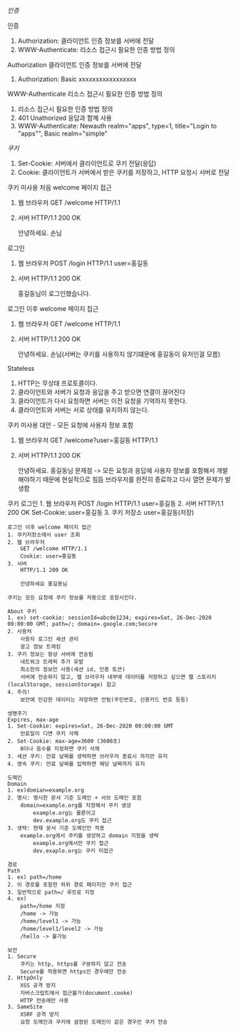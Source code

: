 *인증*

인증
1. Authorization: 클라이언트 인증 정보를 서버에 전달
2. WWW-Authenticate: 리소스 접근시 필요한 인증 방법 정의

Authorization
클라이언트 인증 정보를 서버에 전달
1. Authorization: Basic xxxxxxxxxxxxxxxxx

WWW-Authenticate
리소스 접근시 필요한 인증 방법 정의
1. 리소스 접근시 필요한 인증 방법 정의
2. 401 Unathorized 응답과 함께 사용
3. WWW-Authenticate: Newauth realm="apps", type=1,
                     title="Login to \"apps\"", Basic realm="simple"


*쿠키*
1. Set-Cookie: 서버에서 클라이언트로 쿠키 전달(응답)
2. Cookie: 클라이언트가 서버에서 받은 쿠키를 저장하고, HTTP 요청시 서버로 전달

쿠키 미사용
처음 welcome 페이지 접근
1. 웹 브라우저
    GET /welcome HTTP/1.1
2. 서버
    HTTP/1.1 200 OK

    안녕하세요. 손님

로그인
1. 웹 브라우저
    POST /login HTTP/1.1
    user=홍길동
2. 서버
    HTTP/1.1 200 OK
    
    홍길동님이 로그인했습니다.

로그인 이후 welcome 페이지 접근
1. 웹 브라우저
    GET /welcome HTTP/1.1
2. 서버
    HTTP/1.1 200 OK

    안녕하세요. 손님(서버는 쿠키를 사용하지 않기떄문에 홍길동이 유저인걸 모름)

Stateless
1. HTTP는 무상태 프로토콜이다.
2. 클라이언트와 서버가 요청과 응답을 주고 받으면 연결이 끊어진다
3. 클라이언트가 다시 요청하면 서버는 이전 요청을 기억하지 못한다.
4. 클라이언트와 서버는 서로 상태를 유지하지 않는다.

쿠키 미사용
대안 - 모든 요청에 사용자 정보 포함
1. 웹 브라우저
    GET /welcome?user=홍길동 HTTP/1.1
2. 서버
    HTTP/1.1 200 OK

    안녕하세요. 홍길동님
문제점 -> 모든 요청과 응답에 사용자 정보를 포함해서 개발해야하기 때문에 현실적으로 힘듬
         브라우저를 완전히 종료하고 다시 열면 문제가 발생함

쿠키
    로그인
    1. 웹 브라우저
        POST /login HTTP/1.1
        user=홍길동
    2. 서버
        HTTP/1.1 200 OK
        Set-Cookie: user=홍길동
    3. 쿠키 저장소
        user=홍길동(저장)

    로그인 이후 welcome 페이지 접근
    1. 쿠키저장소에서 user 조회
    2. 웹 브라우저
        GET /welcome HTTP/1.1
        Cookie: user=홍길동
    3. 서버
        HTTP/1.1 200 OK

        안녕하세요 홍길동님
    
    쿠키는 모든 요청에 쿠키 정보를 자동으로 포함시킨다.

    About 쿠키
    1. ex) set-cookie: sessionId=abcde1234; expires=Sat, 26-Dec-2020 00:00:00 GMT; path=/; domain=.google.com;Secure
    2. 사용처
        사용자 로그인 세션 관리
        광고 정보 트래킹
    3. 쿠키 정보는 항상 서버에 전송됨
        네트워크 트래픽 추가 유발
        최소한의 정보만 사용(세션 id, 인증 토큰)
        서버에 전송하지 않고, 웹 브라우저 내부에 데이터를 저장하고 싶으면 웹 스토리지(localStorage, sessionStorage) 참고
    4. 주의!
        보안에 민감한 데이터는 저장하면 안됨(주민번호, 신용카드 번호 등등)

    생명주기
    Expires, max-age
    1. Set-Cookie: expires=Sat, 26-Dec-2020 00:00:00 GMT
        만료일이 디면 쿠키 삭제
    2. Set-Cookie: max-age=3600 (3600초)
        0이나 음수를 지정하면 쿠키 삭제
    3. 세션 쿠키: 만료 날짜를 생략하면 브라우저 종료시 까지만 유지
    4. 영속 쿠키: 만료 날짜를 입력하면 해당 날짜까지 유지

    도메인
    Domain
    1. ex)domian=example.org
    2. 명시: 명시한 문서 기준 도메인 + 서브 도메인 포함
        domain=example.org를 지정해서 쿠키 생성
            example.org는 물론이고
            dev.example.org도 쿠키 접근
    3. 생략: 현재 문서 기준 도메인만 적용
        example.org에서 쿠키를 생성하고 domain 지정을 생략
            example.org에서만 쿠키 접근
            dev.exaple.org는 쿠키 미접근
    
    경로
    Path
    1. ex) path=/home
    2. 이 경로를 포함한 하위 경로 페이지만 쿠키 접근
    3. 일반적으로 path=/ 루트로 지정
    4. ex)
        path=/home 지정
        /home -> 가능
        /home/level1 -> 가능
        /home/level1/level2 -> 가능
        /hello -> 불가능

    보안
    1. Secure
        쿠키는 http, https를 구분하지 않고 전송
        Secure를 적용하면 https인 경우에만 전송
    2. HttpOnly
        XSS 공격 방지
        자바스크립트에서 접근불가(document.cooke)
        HTTP 전송에만 사용
    3. SameSite
        XSRF 공격 방지
        요청 도메인과 쿠키에 설정된 도메인이 같은 경우만 쿠키 전송